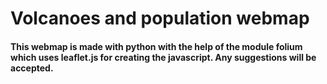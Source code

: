 <h1>Volcanoes and population webmap</h1>
<h4>This webmap is made with python with the help of the module folium which uses leaflet.js for creating the javascript. Any suggestions will be accepted.</h4>
